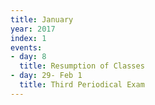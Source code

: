 ```yaml
---
title: January
year: 2017
index: 1
events:
- day: 8
  title: Resumption of Classes
- day: 29- Feb 1
  title: Third Periodical Exam
---
```


